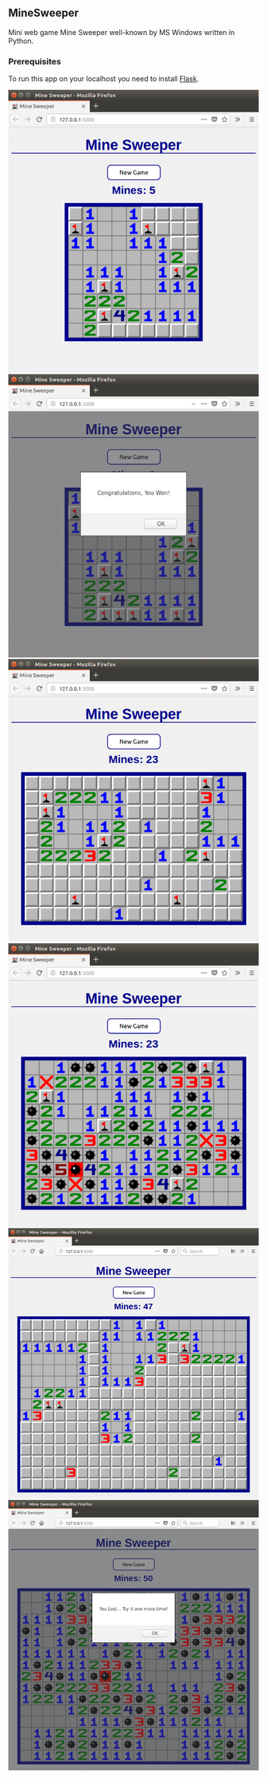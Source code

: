 ## MineSweeper

Mini web game Mine Sweeper well-known by MS Windows written in Python.

### Prerequisites

To run this app on your localhost you need to install [Flask](http://flask.pocoo.org/docs/0.12/installation/#installation).

![img](https://github.com/emanuelzaymus/MineSweeper/blob/master/readme_imgs/MineSweeper_prez01.png)
![img](https://github.com/emanuelzaymus/MineSweeper/blob/master/readme_imgs/MineSweeper_prez02.png)
![img](https://github.com/emanuelzaymus/MineSweeper/blob/master/readme_imgs/MineSweeper_prez03.png)
![img](https://github.com/emanuelzaymus/MineSweeper/blob/master/readme_imgs/MineSweeper_prez04.png)
![img](https://github.com/emanuelzaymus/MineSweeper/blob/master/readme_imgs/MineSweeper_prez05.png)
![img](https://github.com/emanuelzaymus/MineSweeper/blob/master/readme_imgs/MineSweeper_prez06.png)
